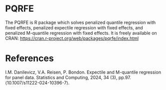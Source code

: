 # PQRFE
  The PQRFE is R package which solves penalized quantile regression with fixed effects, penalized expectile regression with fixed effects, and penalized M-quantile regression with fixed effects. It is freely available on CRAN: https://cran.r-project.org/web/packages/pqrfe/index.html    

# References

I.M. Danilevicz, V.A. Reisen, P. Bondon. Expectile and M-quantile regression for panel data. Statistics and Computing, 2024, 34 (3), pp.97. ⟨10.1007/s11222-024-10396-7⟩.

